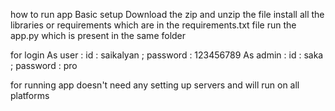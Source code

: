 how to run app
Basic setup
Download the zip  and unzip the file
install all the libraries or requirements which are in the requirements.txt file
run the app.py which is present in the same folder


for login
As user : id : saikalyan ; password : 123456789
As admin : id : saka ; password : pro

for running app doesn't need any setting up servers and will run on all platforms